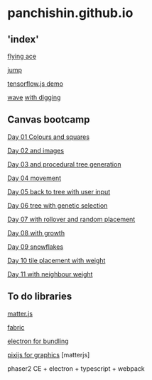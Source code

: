 # panchishin.github.io

## 'index'

[flying ace](/flyingace.html)

[jump](/jump.html)

[tensorflow.js demo](/test_tf_js.html)

[wave](/wave.html) [with digging](/infinite_terrain.html)


## Canvas bootcamp

[Day 01 Colours and squares](/canvas_bootcamp/01.html)

[Day 02 and images](/canvas_bootcamp/02.html)

[Day 03 and procedural tree generation](/canvas_bootcamp/03.html)

[Day 04 movement](/canvas_bootcamp/04.html)

[Day 05 back to tree with user input](/canvas_bootcamp/05.html)

[Day 06 tree with genetic selection](/canvas_bootcamp/06.html)

[Day 07 with rollover and random placement](/canvas_bootcamp/07.html)

[Day 08 with growth](/canvas_bootcamp/08.html)

[Day 09 snowflakes](/canvas_bootcamp/09.html)

[Day 10 tile placement with weight](/canvas_bootcamp/10.html)

[Day 11 with neighbour weight](/canvas_bootcamp/11.html)

## To do libraries

[matter.js](http://brm.io/matter-js/)

[fabric](http://fabricjs.com/)

[electron for bundling](https://electronjs.org)

[pixijs for graphics](http://www.pixijs.com/gallery)
[matterjs]

phaser2 CE + electron + typescript + webpack

